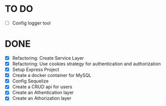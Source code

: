 # TO DO
- [ ] Config logger tool

# DONE
- [x] Refactoring: Create Service Layer
- [x] Refactoring: Use cookies strategy for authentication and authorization
- [x] Setup Express Project
- [x] Create a docker container for MySQL
- [x] Config Sequelize
- [x] Create a CRUD api for users
- [x] Create an Athentication layer
- [x] Create an Athorization layer